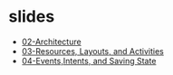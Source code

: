# slides

* [02-Architecture](https://docs.google.com/presentation/d/1c11OhItiG94Hj601kqGeHY-xNlPm9Dck9UHq0XCzG0k/edit?usp=sharingf)
* [03-Resources, Layouts, and Activities](https://docs.google.com/presentation/d/1evxe3PGgOp8IB06WF9NouYGd3vePJvSLyK6USIvLtnE/edit?usp=sharing)
* [04-Events,Intents, and Saving State](https://docs.google.com/presentation/d/1vazGd_t-ha5t4V7aBwzsdL1hxZYbbIANE6Z_uA15f78/edit?usp=sharing)
